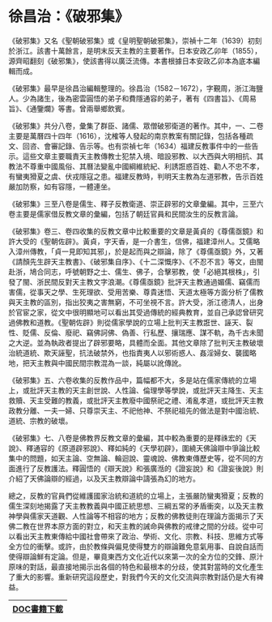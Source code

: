 # 徐昌治：《破邪集》

《破邪集》又名《聖朝破邪集》或《皇明聖朝破邪集》，崇禎十二年（1639）初刻於浙江。該書十萬餘言，是明末反天主教的主要著作。日本安政乙卯年（1855），源齊昭翻刻《破邪集》，使該書得以廣泛流傳。本書根據日本安政乙卯本為底本編輯而成。

《破邪集》最早是徐昌治編輯整理的。徐昌治（1582－1672），字覲周，浙江海鹽人。少為諸生，後為密雲圓悟的弟子和費隱通容的弟子，著有《四書旨》、《周易旨》、《通鑒爛》等書。曾兩舉鄉飲賓。

《破邪集》共分八卷，彙集了群臣、諸儒、眾僧破邪衛道的著作。其中，一、二卷主要是萬曆四十四年（1616），沈榷等人發起的南京教案有關記錄，包括各種疏文、回咨、會審記錄、告示等。也有崇禎七年（1634）福建反教事件中的一些告示。這些文章主要職責天主教傳教士犯禁入境、暗設邪教、以大西與大明相抗、其教法不尊重中國風俗、其曆法變亂中國綱維統紀、利誘誑惑百姓、勸人不忠不孝，有蠻夷猾夏之虞、伏戎隱寇之患。福建反教時，判明天主教為左道邪教，告示百姓嚴加防察，如有容隱，一體連坐。

《破邪集》三至八卷是儒生、釋子反教衛道、崇正辟邪的文章彙編。其中，三至六卷主要是儒家借反教文章的彙編，包括了朝廷官員和民間汝生的反教言論。

《破邪集》卷三、卷四收集的反教文章中比較重要的文章是黃貞的《尊儒亟鏡》和許大受的《聖朝佐辟》。黃貞，字天香，是一介書生，信佛，福建漳州人。艾儒略入漳州傳教，「貞一見即知其邪」，於是起而與之辯論，除了《尊儒亟鏡》外，又著《請顏先生辟天主教書》、《破邪集自序》、《十二深慨序》、《不忍不言》等文，由閩赴浙，鳩合同志，呼號朝野之士、儒生、佛子，合擊邪教，使「必絕其根株」，引發了閩、浙民間反對天主教文字浪潮。《尊儒亟鏡》批評天主教通過媚儒、竊儒而害儒，從事天之學、生死理欲、受用苦樂、尊貴迷悟、天道太極等方面分析了儒教與天主教的區別，指出狡夷之害無窮，不可坐視不言。許大受，浙江德清人，出身於官宦之家，從文中很明顯地可以看出其受過傳統的經典教育，並自己承認曾研究過佛教和道教。《聖朝佐辟》則從儒家學說的立場上批判天主教誑世、誣天、裂性、貶儒、反倫、廢祀、竊佛訶佛、偽善、行私歷、攘瑞應、謀不軌，為千古未聞之大逆。並為執政者提出了辟邪要略，具體而全面。其他文章除了批判天主教破壞治統道統、欺天誣聖，抗法破禁外，也指責夷人以邪術惑人、姦淫婦女、襲國略地，把天主教與中國民間宗教混為一談，純屬以訛傳訛。

《破邪集》五、六卷收集的反教作品中，篇幅都不大，多是站在儒家傳統的立場上，或批評天主教的天主創世說、人性論、倫理學等學說，或批評天主降生、天主救贖、天主受難的教義，或批評天主教廢中國祭祀之禮、淆亂孝道，或批評天主教政教分離、一夫一婦、只尊崇天主、不祀他神、不祭祀祖先的做法是對中國治統、道統、宗教的破壞。

《破邪集》七、八卷是佛教界反教文章的彙編，其中較為重要的是釋祩宏的《天說》、釋通容的《原道辟邪說》、釋如純的《天學初辟》，圍繞天佛論辯中爭論比較集中的問題，如天主論、空無論、輪迴說、靈魂說、佛教東傳歷史等，從不同的方面進行了反教護法。釋圓悟的《辯天說》和張廣湉的《證妄說》和《證妄後說》則介紹了天佛論辯的經過，以及天主教辯論中譸張為幻的地方。

總之，反教的官員們從維護國家治統和道統的立場上，主張嚴防蠻夷猾夏；反教的儒生深刻地揭露了天主教教義與中國正統思想、三綱五常的矛盾衝突，以及天主教神學與儒家天道觀、人性論等不相容的地方；反教的佛教徒則在理論方面揭示了天佛二教在世界本原方面的對立，和天主教的誡命與佛教的戒律之間的分歧。從中可以看出天主教東傳給中國社會帶來了政治、學術、文化、宗教、科技、思維方式等全方位的衝擊。或許，由於教條與偏見使得雙方的辯論難免意氣用事、自說自話而使得辯論鮮有定論。但是，畢竟東西方文化近代以來第一次的全方位的交鋒、原汁原味的對話，最直接地揭示出各個的特色和最根本的分歧，使其對當時的文化產生了重大的影響。重新研究這段歷史，對我們今天的文化交流與宗教對話仍是大有裨益。

| [DOC書籍下載](破邪集.doc) |
|------|
